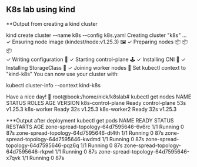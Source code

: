## K8s lab using kind

**Output from creating a kind cluster

kind create cluster --name k8s --config k8s.yaml
Creating cluster "k8s" ...
 ✓ Ensuring node image (kindest/node:v1.25.3) 🖼
 ✓ Preparing nodes 📦 📦 📦  
 ✓ Writing configuration 📜 
 ✓ Starting control-plane 🕹️ 
 ✓ Installing CNI 🔌 
 ✓ Installing StorageClass 💾 
 ✓ Joining worker nodes 🚜 
Set kubectl context to "kind-k8s"
You can now use your cluster with:

kubectl cluster-info --context kind-k8s

Have a nice day! 👋
root@book:/home/nick/k8slab# kubectl get nodes
NAME                STATUS   ROLES           AGE   VERSION
k8s-control-plane   Ready    control-plane   53s   v1.25.3
k8s-worker          Ready    <none>          32s   v1.25.3
k8s-worker2         Ready    <none>          32s   v1.25.3



***Output after deployment 
kubectl get pods
NAME                                    READY   STATUS    RESTARTS   AGE
zone-spread-topology-64d7595646-6v6rc   1/1     Running   0          87s
zone-spread-topology-64d7595646-dt4th   1/1     Running   0          87s
zone-spread-topology-64d7595646-kwdmd   1/1     Running   0          87s
zone-spread-topology-64d7595646-pqz6q   1/1     Running   0          87s
zone-spread-topology-64d7595646-rkpwl   1/1     Running   0          87s
zone-spread-topology-64d7595646-x7qvk   1/1     Running   0          87s
